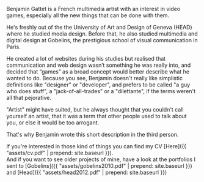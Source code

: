 Benjamin Gattet is a French multimedia artist with an interest in video games, especially all the new things that can be done with them.

He's freshly out of the the University of Art and Design of Geneva (HEAD) where he studied media design. Before that, he also studied multimedia and digital design at Gobelins, the prestigious school of visual communication in Paris.

He created a lot of websites during his studies but realised that communication and web design wasn’t something he was really into, and decided that “games” as a broad concept would better describe what he wanted to do. Because you see, Benjamin doesn't really like simplistic definitions like "designer" or "developer", and prefers to be called "a guy who does stuff", a "jack-of-all-trades" or a "dilettante", if the terms weren't all that pejorative.

"Artist" might have suited, but he always thought that you couldn't call yourself an artist, that it was a term that other people used to talk about you, or else it would be too arrogant.

That's why Benjamin wrote this short description in the third person.

If you're interested in those kind of things you can find my CV [Here]({{ "assets/cv.pdf" | prepend: site.baseurl }}).   
And if you want to see older projects of mine, have a look at the portfolios I sent to [Gobelins]({{ "assets/gobelins2010.pdf" | prepend: site.baseurl }}) and [Head]({{ "assets/head2012.pdf" | prepend: site.baseurl }})
